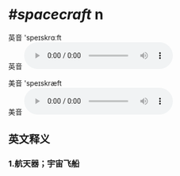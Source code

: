 # ***\#spacecraft*** n
英音 'speɪskrɑːft  
英音
<audio src="./media/spacecraft1_AAC.aac" controls="controls"></audio>

美音 'speɪskræft  
美音
<audio src="./media/spacecraft1_AAC.aac" controls="controls"></audio>



  

英文释义
---
### 1.**航天器；宇宙飞船**  


